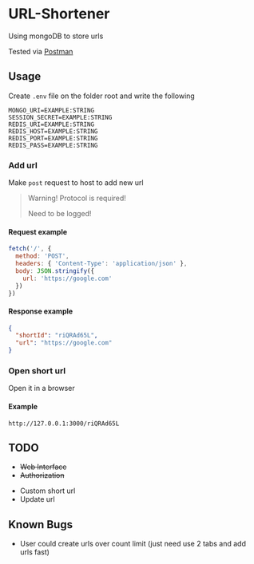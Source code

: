 # URL-Shortener

Using mongoDB to store urls

Tested via [Postman](https://postman.com)

## Usage

Create `.env` file on the folder root and write the following

```dotenv
MONGO_URI=EXAMPLE:STRING
SESSION_SECRET=EXAMPLE:STRING
REDIS_URI=EXAMPLE:STRING
REDIS_HOST=EXAMPLE:STRING
REDIS_PORT=EXAMPLE:STRING
REDIS_PASS=EXAMPLE:STRING
```

### Add url

Make `post` request to host to add new url

> Warning! Protocol is required!
>
> Need to be logged!

#### Request example

```javascript
fetch('/', {
  method: 'POST',
  headers: { 'Content-Type': 'application/json' },
  body: JSON.stringify({
    url: 'https://google.com'
  })
})
```

#### Response example

```json
{
  "shortId": "riQRAd65L",
  "url": "https://google.com"
}
```

### Open short url

Open it in a browser

#### Example

`http://127.0.0.1:3000/riQRAd65L`

## TODO

+ ~~Web Interface~~
+ ~~Authorization~~

- Custom short url
- Update url

## Known Bugs

- User could create urls over count limit (just need use 2 tabs and add urls fast)